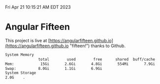 Fri Apr 21 10:15:21 AM EDT 2023

# Angular Fifteen


This project is live at [https://angularfifteen.github.io](https://angularfifteen.github.io "fifteen!") thanks to Github.

```bash
System Memory
               total        used        free      shared  buff/cache   available
Mem:            15Gi       2.6Gi       4.8Gi       554Mi       7.9Gi        11Gi
Swap:          8.0Gi       1.1Gi       6.9Gi
System Storage
2.0G	.
